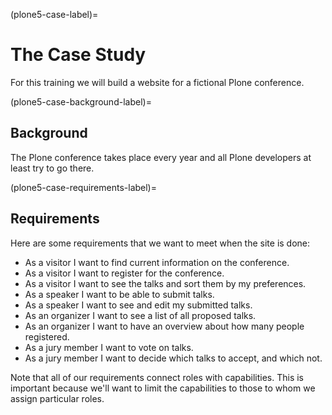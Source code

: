 (plone5-case-label)=

# The Case Study

For this training we will build a website for a fictional Plone conference.

(plone5-case-background-label)=

## Background

The Plone conference takes place every year and all Plone developers at least try to go there.

(plone5-case-requirements-label)=

## Requirements

Here are some requirements that we want to meet when the site is done:

- As a visitor I want to find current information on the conference.
- As a visitor I want to register for the conference.
- As a visitor I want to see the talks and sort them by my preferences.
- As a speaker I want to be able to submit talks.
- As a speaker I want to see and edit my submitted talks.
- As an organizer I want to see a list of all proposed talks.
- As an organizer I want to have an overview about how many people registered.
- As a jury member I want to vote on talks.
- As a jury member I want to decide which talks to accept, and which not.

Note that all of our requirements connect roles with capabilities.
This is important because we'll want to limit the capabilities to those to whom we assign particular roles.
